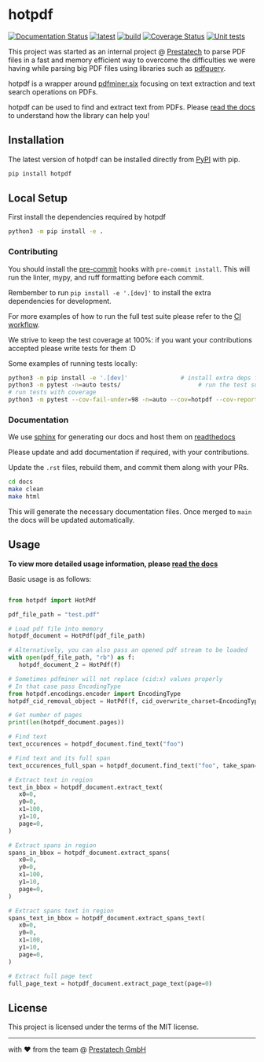 # hotpdf

[![Documentation Status](https://readthedocs.org/projects/hotpdf/badge/?version=latest)](https://hotpdf.readthedocs.io/en/latest/?badge=latest)
[![latest](https://github.com/weareprestatech/hotpdf/actions/workflows/python-publish.yml/badge.svg)](https://github.com/weareprestatech/hotpdf/actions/workflows/python-publish.yml)
[![build](https://github.com/weareprestatech/hotpdf/actions/workflows/build-badge.yml/badge.svg)](https://github.com/weareprestatech/hotpdf/actions/workflows/build-badge.yml)
[![Coverage Status](https://coveralls.io/repos/github/weareprestatech/hotpdf/badge.svg?branch=main)](https://coveralls.io/github/weareprestatech/hotpdf?branch=main)
[![Unit tests](https://github.com/weareprestatech/hotpdf/actions/workflows/test.yml/badge.svg?branch=main)](https://github.com/weareprestatech/hotpdf/actions/workflows/test.yml)


This project was started as an internal project @ [Prestatech](http://prestatech.com/) to parse PDF files in a fast and memory efficient way to overcome the difficulties we were having while parsing big PDF files using libraries such as [pdfquery](https://github.com/jcushman/pdfquery).

hotpdf is a wrapper around [pdfminer.six](https://github.com/pdfminer/pdfminer.six) focusing on text extraction and text search operations on PDFs.

hotpdf can be used to find and extract text from PDFs.
Please [read the docs](https://hotpdf.readthedocs.io/en/latest/) to understand how the library can help you!

## Installation

The latest version of hotpdf can be installed directly from [PyPI](https://pypi.org/project/hotpdf/) with pip.

```bash
pip install hotpdf
```

## Local Setup

First install the dependencies required by hotpdf

```bash
python3 -m pip install -e .
```

### Contributing

You should install the [pre-commit](https://github.com/weareprestatech/hotpdf/blob/main/.pre-commit-config.yaml) hooks with `pre-commit install`. This will run the linter, mypy, and ruff formatting before each commit.

Rembember to run `pip install -e '.[dev]'` to install the extra dependencies for development.

For more examples of how to run the full test suite please refer to the [CI workflow](https://github.com/weareprestatech/hotpdf/blob/main/.github/workflows/test.yml).

We strive to keep the test coverage at 100%: if you want your contributions accepted please write tests for them :D

Some examples of running tests locally:

```bash
python3 -m pip install -e '.[dev]'               # install extra deps for testing
python3 -m pytest -n=auto tests/                      # run the test suite
# run tests with coverage
python3 -m pytest --cov-fail-under=98 -n=auto --cov=hotpdf --cov-report term-missing
```

### Documentation

We use [sphinx](https://www.sphinx-doc.org/en/master/) for generating our docs and host them on [readthedocs](https://readthedocs.org/)

Please update and add documentation if required, with your contributions.

Update the `.rst` files, rebuild them, and commit them along with your PRs.

```bash
cd docs
make clean
make html
```

This will generate the necessary documentation files. Once merged to `main` the docs will be updated automatically.

## Usage

**To view more detailed usage information, please [read the docs](https://hotpdf.readthedocs.io/en/latest/)**

Basic usage is as follows:

```python

from hotpdf import HotPdf

pdf_file_path = "test.pdf"

# Load pdf file into memory
hotpdf_document = HotPdf(pdf_file_path)

# Alternatively, you can also pass an opened pdf stream to be loaded
with open(pdf_file_path, "rb") as f:
   hotpdf_document_2 = HotPdf(f)

# Sometimes pdfminer will not replace (cid:x) values properly
# In that case pass EncodingType
from hotpdf.encodings.encoder import EncodingType
hotpdf_cid_removal_object = HotPdf(f, cid_overwrite_charset=EncodingType.LATIN)

# Get number of pages
print(len(hotpdf_document.pages))

# Find text
text_occurences = hotpdf_document.find_text("foo")

# Find text and its full span
text_occurences_full_span = hotpdf_document.find_text("foo", take_span=True)

# Extract text in region
text_in_bbox = hotpdf_document.extract_text(
   x0=0,
   y0=0,
   x1=100,
   y1=10,
   page=0,
)

# Extract spans in region
spans_in_bbox = hotpdf_document.extract_spans(
   x0=0,
   y0=0,
   x1=100,
   y1=10,
   page=0,
)

# Extract spans text in region
spans_text_in_bbox = hotpdf_document.extract_spans_text(
   x0=0,
   y0=0,
   x1=100,
   y1=10,
   page=0,
)

# Extract full page text
full_page_text = hotpdf_document.extract_page_text(page=0)
```

## License

This project is licensed under the terms of the MIT license.

---
with ❤️ from the team @ [Prestatech GmbH](https://prestatech.com/)
